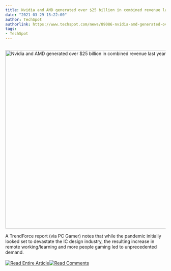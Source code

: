 ```yaml
---
title: Nvidia and AMD generated over $25 billion in combined revenue last year
date: "2021-03-29 15:22:00"
author: TechSpot
authorlink: https://www.techspot.com/news/89086-nvidia-amd-generated-over-25-billion-combined-revenue.html
tags:
- TechSpot
---
```

<a href="https://www.techspot.com/news/89086-nvidia-amd-generated-over-25-billion-combined-revenue.html" target="_blank"><img src="https://static.techspot.com/images2/news/ts3_thumbs/2021/03/2021-03-29-ts3_thumbs-3a9.jpg" width="800" height="560" style="padding: 15px 0" title="Nvidia and AMD generated over $25 billion in combined revenue last year" /></a><br />A TrendForce report (via PC Gamer) notes that while the pandemic initially looked set to devastate the IC design industry, the resulting increase in remote working/learning and more people gaming led to unprecedented demand.<br /><br /><a href="https://www.techspot.com/news/89086-nvidia-amd-generated-over-25-billion-combined-revenue.html"><img src="https://static.techspot.com/images/rss/rss_buttons_01.png" border="0" alt="Read Entire Article" /></a><a href="https://www.techspot.com/news/89086-nvidia-amd-generated-over-25-billion-combined-revenue.html#comments"><img src="https://static.techspot.com/images/rss/rss_buttons_02.png" border="0" alt="Read Comments" /></a><br /><br />
